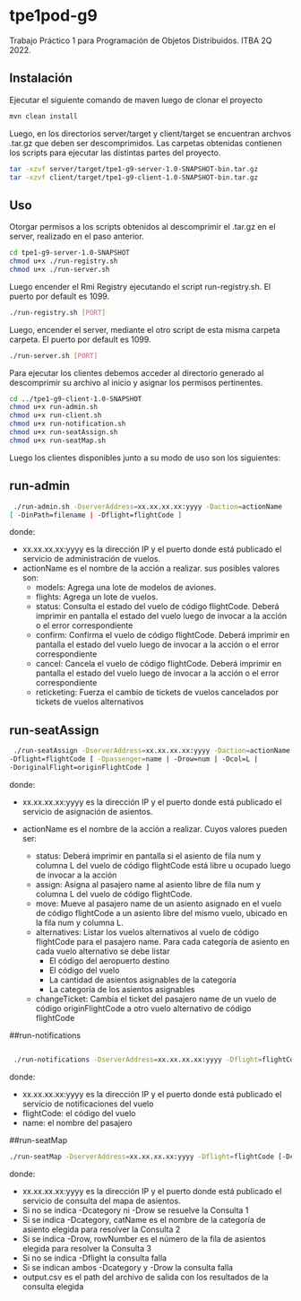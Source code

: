 # tpe1pod-g9

Trabajo Práctico 1 para Programación de Objetos Distribuidos. ITBA 2Q 2022.



## Instalación

Ejecutar el siguiente comando de maven luego de clonar el proyecto

```bash
mvn clean install
```

Luego, en los directorios server/target y client/target se encuentran archvos .tar.gz que deben ser descomprimidos. Las carpetas obtenidas contienen los scripts para ejecutar las distintas partes del proyecto.

```bash
tar -xzvf server/target/tpe1-g9-server-1.0-SNAPSHOT-bin.tar.gz
tar -xzvf client/target/tpe1-g9-client-1.0-SNAPSHOT-bin.tar.gz
```


## Uso

Otorgar permisos a los scripts obtenidos al descomprimir el .tar.gz en el server, realizado en el paso anterior.

```bash
cd tpe1-g9-server-1.0-SNAPSHOT
chmod u+x ./run-registry.sh
chmod u+x ./run-server.sh
```

Luego encender el Rmi Registry ejecutando el script run-registry.sh. El puerto por default es 1099.

```bash
./run-registry.sh [PORT]
```
Luego, encender el server, mediante el otro script de esta misma carpeta carpeta. El puerto por default es 1099.

```bash
./run-server.sh [PORT]
```

Para ejecutar los clientes debemos acceder al directorio generado al descomprimir su archivo al inicio y asignar los permisos pertinentes.

```bash
cd ../tpe1-g9-client-1.0-SNAPSHOT
chmod u+x run-admin.sh
chmod u+x run-client.sh
chmod u+x run-notification.sh
chmod u+x run-seatAssign.sh
chmod u+x run-seatMap.sh
```
Luego los clientes disponibles junto a su modo de uso son los siguientes:

## run-admin
```bash
 ./run-admin.sh -DserverAddress=xx.xx.xx.xx:yyyy -Daction=actionName
[ -DinPath=filename | -Dflight=flightCode ]

```
donde:
- xx.xx.xx.xx:yyyy es la dirección IP y el puerto donde está publicado el servicio de
administración de vuelos.
- actionName es el nombre de la acción a realizar. sus posibles valores son:
    - models: Agrega una lote de modelos de aviones.
    - flights: Agrega un lote de vuelos.
    - status: Consulta el estado del vuelo de código flightCode. Deberá imprimir en pantalla el estado del vuelo luego de invocar a la acción o el error correspondiente
    - confirm: Confirma el vuelo de código flightCode. Deberá imprimir en pantalla el estado del vuelo luego de invocar a la acción o el error correspondiente 
    - cancel: Cancela el vuelo de código flightCode. Deberá imprimir en pantalla el estado del vuelo luego de invocar a la acción o el error correspondiente
    - reticketing: Fuerza el cambio de tickets de vuelos cancelados por tickets de vuelos alternativos


## run-seatAssign

```bash
 ./run-seatAssign -DserverAddress=xx.xx.xx.xx:yyyy -Daction=actionName
-Dflight=flightCode [ -Dpassenger=name | -Drow=num | -Dcol=L |
-DoriginalFlight=originFlightCode ]
```
donde:
- xx.xx.xx.xx:yyyy es la dirección IP y el puerto donde está publicado el servicio de asignación de asientos.

- actionName es el nombre de la acción a realizar. Cuyos valores pueden ser:
    - status: Deberá imprimir en pantalla si el asiento de fila num y columna L del vuelo de código flightCode está libre u ocupado luego de invocar a la acción
    - assign: Asigna al pasajero name al asiento libre de fila num y columna L del vuelo de código flightCode.
    - move: Mueve al pasajero name de un asiento asignado en el vuelo de código flightCode a un asiento libre del mismo vuelo, ubicado en la fila num y columna L.
    - alternatives: Listar los vuelos alternativos al vuelo de código flightCode para el pasajero name. Para cada categoría de asiento en cada vuelo alternativo se debe listar
        - El código del aeropuerto destino
        - El código del vuelo
        - La cantidad de asientos asignables de la categoría
        - La categoría de los asientos asignables
    - changeTicket: Cambia el ticket del pasajero name de un vuelo de código originFlightCode a otro vuelo alternativo de código flightCode
  
##run-notifications
```bash

 ./run-notifications -DserverAddress=xx.xx.xx.xx:yyyy -Dflight=flightCode -Dpassenger=name

```
donde:
- xx.xx.xx.xx:yyyy es la dirección IP y el puerto donde está publicado el servicio de
notificaciones del vuelo
- flightCode: el código del vuelo
- name: el nombre del pasajero

##run-seatMap
```bash
./run-seatMap -DserverAddress=xx.xx.xx.xx:yyyy -Dflight=flightCode [-Dcategory=catName | -Drow=rowNumber ] -DoutPath=output.csv
```
donde:
- xx.xx.xx.xx:yyyy es la dirección IP y el puerto donde está publicado el servicio de consulta del mapa de asientos.
- Si no se indica -Dcategory ni -Drow se resuelve la Consulta 1
- Si se indica -Dcategory, catName es el nombre de la categoría de asiento elegida para resolver la Consulta 2
- Si se indica -Drow, rowNumber es el número de la fila de asientos elegida para resolver la Consulta 3
- Si no se indica -Dflight la consulta falla
- Si se indican ambos -Dcategory y -Drow la consulta falla
- output.csv es el path del archivo de salida con los resultados de la consulta elegida


